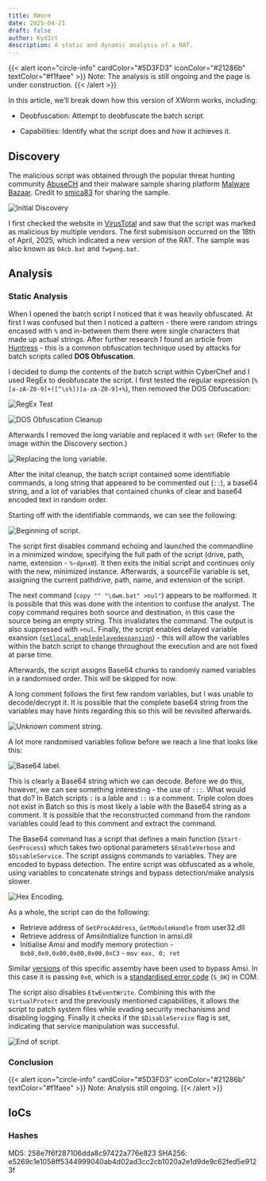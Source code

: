 ```yaml
---
title: XWorm
date: 2025-04-21
draft: false
author: Kyd1ct
description: A static and dynamic analysis of a RAT.
---
```




{{< alert icon="circle-info" cardColor="#5D3FD3" iconColor="#21286b" textColor="#f1faee" >}}
Note: The analysis is still ongoing and the page is under construction.
{{< /alert >}}

In this article, we’ll break down how this version of XWorm works, including:

- Deobfuscation: Attempt to deobfuscate the batch script. 

- Capabilities: Identify what the script does and how it achieves it.


## Discovery
The malicious script was obtained through the popular threat hunting community [AbuseCH](https://abuse.ch/) and their malware sample sharing platform [Malware Bazaar](https://bazaar.abuse.ch/). Credit to [smica83](https://bazaar.abuse.ch/user/5160/) for sharing the sample.

![Initial Discovery](/img/Malware/Xworm/initialDiscovery.jpg)


I first checked the website in [VirusTotal](https://www.virustotal.com/gui/file/e5269c1e1058ff5344999040ab4d02ad3cc2cb1020a2e1d9de9c62fed5e9123f)  and saw that the script was marked as malicious by multiple vendors. The first submisison occurred on the 18th of April, 2025, which indicated a new version of the RAT. The sample was also known as `04cb.bat` and `fwgwng.bat`.


## Analysis
### Static Analysis

When I opened the batch script I noticed that it was heavily obfuscated. At first I was confused but then I noticed a pattern - there were random strings encased with `%` and in-between them there were single characters that made up actual strings. After further research I found an article from [Huntress](https://www.huntress.com/blog/tried-and-true-hacker-technique-dos-obfuscation) - this is a common obfuscation technique used by attacks for batch scripts called **DOS Obfuscation**.

I decided to dump the contents of the batch script within CyberChef and I used RegEx to deobfuscate the script. I first tested the regular expression (`%[a-zA-Z0-9]+([^\s%])[a-zA-Z0-9]+%`), then removed the DOS Obfuscation:

![RegEx Test](/img/Malware/Xworm/regex_test.png)

![DOS Obfuscation Cleanup](/img/Malware/Xworm/initial_cleanup.png)

Afterwards I removed the long variable and replaced it with `set` (Refer to the image within the Discovery section.)

![Replacing the long variable.](/img/Malware/Xworm/second_cleanup.png)

After the inital cleanup, the batch script contained some identifiable commands, a long string that appeared to be commented out (`::`), a base64 string, and a lot of variables that contained chunks of clear and base64 encoded text in random order.

Starting off with the identifiable commands, we can see the following:

![Beginning of script.](/img/Malware/Xworm/start.jpg)

The script first disables command echoing and launched the commandline in a minimized window, specifying the full path of the script (drive, path, name, extension - `%~dpnx0`). It then exits the initial script and continues only with the new, minimized instance. Afterwards, a sourceFile variable is set, assigning the current pathdrive, path, name, and extension of the script. 

The next command (`copy "" "\dwm.bat" >nul"`) appears to be malformed. It is possible that this was done with the intention to confuse the analyst. The copy command requires both source and destination, in this case the source being an empty string. This invalidates the command. The output is also suppressed with `>nul`. Finally, the script enables delayed variable exansion ([`setlocal enabledelayedexpansion`](https://ss64.com/nt/delayedexpansion.html)) - this will allow the variables within the batch script to change throughout the execution and are not fixed at parse time.

Afterwards, the script assigns Base64 chunks to randomly named variables in a randomised order. This will be skipped for now.

A long comment follows the first few random variables, but I was unable to decode/decrypt it. It is possible that the complete base64 string from the variables may have hints regarding this so this will be revisited afterwards.

![Unknown comment string.](/img/Malware/Xworm/unknownString.jpg)

A lot more randomised variables follow before we reach a line that looks like this:

![Base64 label.](/img/Malware/Xworm/base64String.jpg)

This is clearly a Base64 string which we can decode. Before we do this, however, we can see something interesting - the use of `:::`. What would that do? In Batch scripts `:` is a lable and `::` is a comment. Triple colon does not exist in Batch so this is most likely a lable with the Base64 string as a comment. It is possible that the reconstructed command from the random variables could lead to this comment and extract the command. 

The Base64 command has a script that defines a main function (`Start-GenProcess`) which takes two optional parameters `$EnableVerbose` and `$DisableService`. The script assigns commands to variables. They are encoded to bypass detection. The entire script was obfuscated as a whole, using variables to concatenate strings and bypass detection/make analysis slower.

![Hex Encoding.](/img/Malware/Xworm/hexEncoding.jpg)

As a whole, the script can do the following:
- Retrieve address of `GetProcAddress`, `GetModuleHandle` from user32.dll
- Retrieve address of AmsiInitialize function in amsi.dll
- Initialise Amsi and modify memory protection - `0xb8,0x0,0x00,0x00,0x00,0xC3` - `mov eax, 0; ret`

Similar [versions](https://fluidattacks.com/blog/amsi-bypass/) of this specific assemby have been used to bypass Amsi. In this case it is passing `0x0`, which is a [standardised error code](https://learn.microsoft.com/en-us/windows/win32/learnwin32/error-handling-in-com) (`S_OK`) in COM.

The script also disables `EtwEventWrite`. Combining this with the `VirtualProtect` and the previously mentioned capabilities, it allows the script to patch system files while evading security mechanisms and disabling logging. Finally it checks if the `$DisableService` flag is set, indicating that service manipulation was successful.

![End of script.](/img/Malware/Xworm/disableSrv.jpg)


###  Conclusion
{{< alert icon="circle-info" cardColor="#5D3FD3" iconColor="#21286b" textColor="#f1faee" >}}
Note: Analysis still ongoing.
{{< /alert >}}

## IoCs  

### Hashes
MD5: 258e7f6f287106dda8c97422a776e823
SHA256: e5269c1e1058ff5344999040ab4d02ad3cc2cb1020a2e1d9de9c62fed5e9123f 
